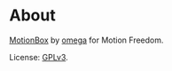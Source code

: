 # About

[MotionBox] by [omega] for Motion Freedom.

License: [GPLv3](documents/license.html).

[MotionBox]: http://omega.gg/MotionBox

[omega]: http://omega.gg/about
